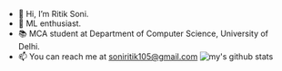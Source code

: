- 👋 Hi, I’m Ritik Soni.
- 👀 ML enthusiast.
- 📚 MCA student at Department of Computer Science, University of Delhi.
- 📫 You can reach me at soniritik105@gmail.com
![my's github stats](https://github-readme-stats.vercel.app/api?username=ritik007soni&show_icons=true&title_color=fff&icon_color=79ff97&text_color=9f9f9f&bg_color=000)

<!---
ritik007soni/ritik007soni is a ✨ special ✨ repository because its `README.md` (this file) appears on your GitHub profile.
You can click the Preview link to take a look at your changes.
--->
